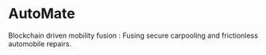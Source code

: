 # AutoMate
  Blockchain driven mobility fusion : Fusing secure carpooling and frictionless automobile repairs.
